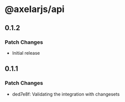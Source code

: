 # @axelarjs/api

## 0.1.2

### Patch Changes

- Initial release

## 0.1.1

### Patch Changes

- ded7e8f: Validating the integration with changesets

